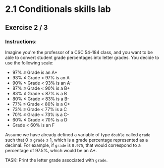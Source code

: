 # 2.1 Conditionals skills lab
## Exercise 2 / 3
### Instructions:
Imagine you're the professor of a CSC 54-184 class, and you want to be able to convert student grade percentages into letter grades. You decide to use the following scale:

- 97% ≤ Grade is an A+
- 93% ≤ Grade < 97% is an A
- 90% ≤ Grade < 93% is an A-
- 87% ≤ Grade < 90% is a B+
- 83% ≤ Grade < 87% is a B
- 80% ≤ Grade < 83% is a B-
- 77% ≤ Grade < 80% is a C+
- 73% ≤ Grade < 77% is a C
- 70% ≤ Grade < 73% is a C-
- 60% ≤ Grade < 70% is a D
- Grade < 60% is an F

Assume we have already defined a variable of type `double` called `grade` such that 0 ≤ `grade` ≤ 1, which is a grade percentage represented as a decimal. For example, if `grade` is `0.975`, that would correspond to a percentage of 97.5%, which would be an A+.

TASK: Print the letter grade associated with `grade`.